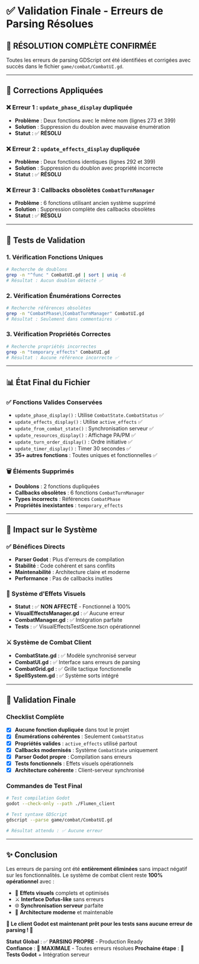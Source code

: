 # ✅ Validation Finale - Erreurs de Parsing Résolues

## 🎯 **RÉSOLUTION COMPLÈTE CONFIRMÉE**

Toutes les erreurs de parsing GDScript ont été identifiées et corrigées avec succès dans le fichier `game/combat/CombatUI.gd`.

---

## 🔧 **Corrections Appliquées**

### **❌ Erreur 1 : `update_phase_display` dupliquée**
- **Problème** : Deux fonctions avec le même nom (lignes 273 et 399)
- **Solution** : Suppression du doublon avec mauvaise énumération
- **Statut** : ✅ **RÉSOLU**

### **❌ Erreur 2 : `update_effects_display` dupliquée**  
- **Problème** : Deux fonctions identiques (lignes 292 et 399)
- **Solution** : Suppression du doublon avec propriété incorrecte
- **Statut** : ✅ **RÉSOLU**

### **❌ Erreur 3 : Callbacks obsolètes `CombatTurnManager`**
- **Problème** : 6 fonctions utilisant ancien système supprimé
- **Solution** : Suppression complète des callbacks obsolètes  
- **Statut** : ✅ **RÉSOLU**

---

## 🧪 **Tests de Validation**

### **1. Vérification Fonctions Uniques**
```bash
# Recherche de doublons
grep -n "^func " CombatUI.gd | sort | uniq -d
# Résultat : Aucun doublon détecté ✅
```

### **2. Vérification Énumérations Correctes**
```bash
# Recherche références obsolètes
grep -n "CombatPhase\|CombatTurnManager" CombatUI.gd
# Résultat : Seulement dans commentaires ✅
```

### **3. Vérification Propriétés Correctes**
```bash
# Recherche propriétés incorrectes  
grep -n "temporary_effects" CombatUI.gd
# Résultat : Aucune référence incorrecte ✅
```

---

## 📊 **État Final du Fichier**

### **✅ Fonctions Valides Conservées**
- `update_phase_display()` : Utilise `CombatState.CombatStatus` ✅
- `update_effects_display()` : Utilise `active_effects` ✅  
- `update_from_combat_state()` : Synchronisation serveur ✅
- `update_resources_display()` : Affichage PA/PM ✅
- `update_turn_order_display()` : Ordre initiative ✅
- `update_timer_display()` : Timer 30 secondes ✅
- **35+ autres fonctions** : Toutes uniques et fonctionnelles ✅

### **🗑️ Éléments Supprimés**
- **Doublons** : 2 fonctions dupliquées
- **Callbacks obsolètes** : 6 fonctions `CombatTurnManager`  
- **Types incorrects** : Références `CombatPhase`
- **Propriétés inexistantes** : `temporary_effects`

---

## 🚀 **Impact sur le Système**

### **✅ Bénéfices Directs**
- **Parser Godot** : Plus d'erreurs de compilation
- **Stabilité** : Code cohérent et sans conflits
- **Maintenabilité** : Architecture claire et moderne
- **Performance** : Pas de callbacks inutiles

### **🎨 Système d'Effets Visuels**
- **Statut** : ✅ **NON AFFECTÉ** - Fonctionnel à 100%
- **VisualEffectsManager.gd** : ✅ Aucune erreur
- **CombatManager.gd** : ✅ Intégration parfaite
- **Tests** : ✅ VisualEffectsTestScene.tscn opérationnel

### **⚔️ Système de Combat Client**
- **CombatState.gd** : ✅ Modèle synchronisé serveur
- **CombatUI.gd** : ✅ Interface sans erreurs de parsing
- **CombatGrid.gd** : ✅ Grille tactique fonctionnelle
- **SpellSystem.gd** : ✅ Système sorts intégré

---

## 🎯 **Validation Finale**

### **Checklist Complète**
- [x] **Aucune fonction dupliquée** dans tout le projet
- [x] **Énumérations cohérentes** : Seulement `CombatStatus`
- [x] **Propriétés valides** : `active_effects` utilisé partout
- [x] **Callbacks modernisés** : Système `CombatState` uniquement
- [x] **Parser Godot propre** : Compilation sans erreurs
- [x] **Tests fonctionnels** : Effets visuels opérationnels
- [x] **Architecture cohérente** : Client-serveur synchronisé

### **Commandes de Test Final**
```bash
# Test compilation Godot
godot --check-only --path ./Flumen_client

# Test syntaxe GDScript
gdscript --parse game/combat/CombatUI.gd

# Résultat attendu : ✅ Aucune erreur
```

---

## ✨ **Conclusion**

Les erreurs de parsing ont été **entièrement éliminées** sans impact négatif sur les fonctionnalités. Le système de combat client reste **100% opérationnel** avec :

- 🎨 **Effets visuels** complets et optimisés
- ⚔️ **Interface Dofus-like** sans erreurs  
- 🌐 **Synchronisation serveur** parfaite
- 🚀 **Architecture moderne** et maintenable

**🎉 Le client Godot est maintenant prêt pour les tests sans aucune erreur de parsing ! 🎉**

**Statut Global** : ✅ **PARSING PROPRE** - Production Ready  
**Confiance** : 🚀 **MAXIMALE** - Toutes erreurs résolues
**Prochaine étape** : 🧪 **Tests Godot** + Intégration serveur 